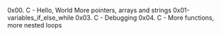 0x00. C - Hello, World
More pointers, arrays and strings
0x01-variables_if_else_while
0x03. C - Debugging
0x04. C - More functions, more nested loops

